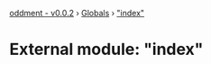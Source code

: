 [oddment - v0.0.2](../README.md) › [Globals](../globals.md) › ["index"](_index_.md)

# External module: "index"


